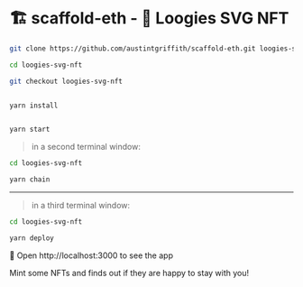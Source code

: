 # 🏗 scaffold-eth - 🔵 Loogies SVG NFT


```bash
git clone https://github.com/austintgriffith/scaffold-eth.git loogies-svg-nft

cd loogies-svg-nft

git checkout loogies-svg-nft
```

```bash

yarn install

```

```bash

yarn start

```

> in a second terminal window:

```bash
cd loogies-svg-nft

yarn chain

```

---

> in a third terminal window:


```bash
cd loogies-svg-nft

yarn deploy

```

📱 Open http://localhost:3000 to see the app

Mint some NFTs and finds out if they are happy to stay with you!

